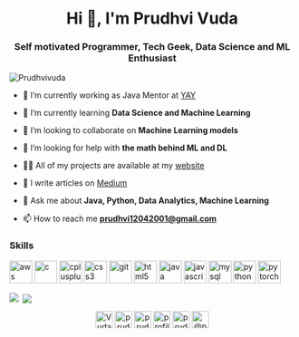 <h1 align="center">Hi 👋, I'm Prudhvi Vuda</h1>
<h3 align="center">Self motivated Programmer, Tech Geek, Data Science and ML Enthusiast</h3>

<p align="left"> <img src="https://komarev.com/ghpvc/?username=Prudhvivuda" alt="Prudhvivuda" /> </p>

- 🔭 I’m currently working as Java Mentor at [YAY](https://www.gsyay.com/)

- 🌱 I’m currently learning **Data Science and Machine Learning**

- 👯 I’m looking to collaborate on **Machine Learning models**

- 🤝 I’m looking for help with **the math behind ML and DL**

- 👨‍💻 All of my projects are available at my [website](https://prudhvivuda.netlify.app)

- 📝 I write articles on [Medium](https://medium.com/@prudhvi12042001)

- 💬 Ask me about **Java, Python, Data Analytics, Machine Learning**

- 📫 How to reach me **prudhvi12042001@gmail.com**


### Skills
<!-- BLOG-POST-LIST:START -->
<!-- BLOG-POST-LIST:END -->

<p align="left"><img src="https://devicons.github.io/devicon/devicon.git/icons/amazonwebservices/amazonwebservices-original-wordmark.svg" alt="aws" width="40" height="40"/> <img src="https://devicons.github.io/devicon/devicon.git/icons/c/c-original.svg" alt="c" width="40" height="40"/> <img src="https://devicons.github.io/devicon/devicon.git/icons/cplusplus/cplusplus-original.svg" alt="cplusplus" width="40" height="40"/> <img src="https://devicons.github.io/devicon/devicon.git/icons/css3/css3-original-wordmark.svg" alt="css3" width="40" height="40"/> <img src="https://www.vectorlogo.zone/logos/git-scm/git-scm-icon.svg" alt="git" width="40" height="40"/> <img src="https://devicons.github.io/devicon/devicon.git/icons/html5/html5-original-wordmark.svg" alt="html5" width="40" height="40"/> <img src="https://devicons.github.io/devicon/devicon.git/icons/java/java-original-wordmark.svg" alt="java" width="40" height="40"/> <img src="https://devicons.github.io/devicon/devicon.git/icons/javascript/javascript-original.svg" alt="javascript" width="40" height="40"/> <img src="https://devicons.github.io/devicon/devicon.git/icons/mysql/mysql-original-wordmark.svg" alt="mysql" width="40" height="40"/> <img src="https://devicons.github.io/devicon/devicon.git/icons/python/python-original.svg" alt="python" width="40" height="40"/> <img src="https://www.vectorlogo.zone/logos/pytorch/pytorch-icon.svg" alt="pytorch" width="40" height="40"/></p><p><img align="left" src="https://github-readme-stats.vercel.app/api/top-langs/?username=Prudhvivuda&theme=dark&hide_langs_below=1" /></p>

<p>&nbsp;<img align="center" src="https://github-readme-stats.vercel.app/api?username=Prudhvivuda&&show_icons=true&title_color=ffffff&icon_color=bb2acf&text_color=daf7dc&bg_color=151515" /></p>
<div>
<p align="center">
<a href="https://twitter.com/VudaPrudhvi" target="blank"><img align="center" src="https://cdn.jsdelivr.net/npm/simple-icons@3.0.1/icons/twitter.svg" alt="VudaPrudhvi" height="30" width="30" /></a>
<a href="https://linkedin.com/in/prudhvi-vuda-650221191" target="blank"><img align="center" src="https://cdn.jsdelivr.net/npm/simple-icons@3.0.1/icons/linkedin.svg" alt="prudhvi-vuda-650221191" height="30" width="30" /></a>
<a href="https://kaggle.com/prudhvivuda" target="blank"><img align="center" src="https://cdn.jsdelivr.net/npm/simple-icons@3.0.1/icons/kaggle.svg" alt="prudhvivuda" height="30" width="30" /></a>
<a href="https://www.facebook.com/profile.php?id=100009614312031" target="blank"><img align="center" src="https://cdn.jsdelivr.net/npm/simple-icons@3.0.1/icons/facebook.svg" alt="profile.php?id=100009614312031" height="30" width="30" /></a>
<a href="https://instagram.com/prudhvivuda" target="blank"><img align="center" src="https://cdn.jsdelivr.net/npm/simple-icons@3.0.1/icons/instagram.svg" alt="prudhvivuda" height="30" width="30" /></a>
<a href="https://medium.com/@prudhvi12042001" target="blank"><img align="center" src="https://cdn.jsdelivr.net/npm/simple-icons@3.0.1/icons/medium.svg" alt="@prudhvi12042001" height="30" width="30" /></a>
</p>
</div>
